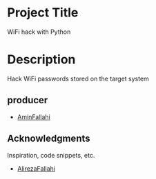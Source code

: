 # Project Title

WiFi hack with Python

# Description

Hack WiFi passwords stored on the target system

## producer

* [AminFallahi](https://github.com/aminfallahi87)

## Acknowledgments

Inspiration, code snippets, etc.
* [AlirezaFallahi](https://github.com/miralirezafallahi)